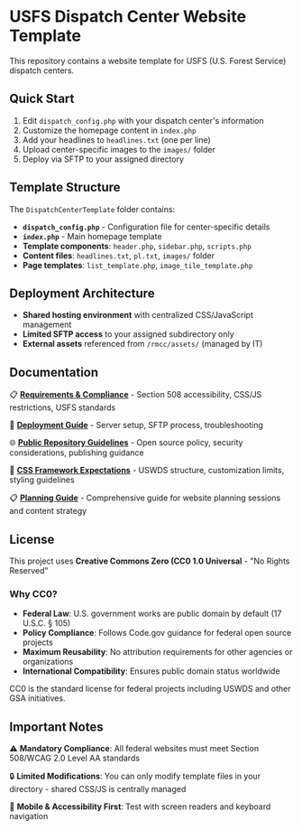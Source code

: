 # USFS Dispatch Center Website Template

This repository contains a website template for USFS (U.S. Forest Service) dispatch centers.

## Quick Start

1. Edit `dispatch_config.php` with your dispatch center's information
2. Customize the homepage content in `index.php`
3. Add your headlines to `headlines.txt` (one per line)
4. Upload center-specific images to the `images/` folder
5. Deploy via SFTP to your assigned directory

## Template Structure

The `DispatchCenterTemplate` folder contains:

- **`dispatch_config.php`** - Configuration file for center-specific details
- **`index.php`** - Main homepage template
- **Template components**: `header.php`, `sidebar.php`, `scripts.php`
- **Content files**: `headlines.txt`, `pl.txt`, `images/` folder
- **Page templates**: `list_template.php`, `image_tile_template.php`

## Deployment Architecture

- **Shared hosting environment** with centralized CSS/JavaScript management
- **Limited SFTP access** to your assigned subdirectory only
- **External assets** referenced from `/rmcc/assets/` (managed by IT)

## Documentation

📋 **[Requirements & Compliance](docs/REQUIREMENTS.md)** - Section 508 accessibility, CSS/JS restrictions, USFS standards

🚀 **[Deployment Guide](docs/DEPLOYMENT.md)** - Server setup, SFTP process, troubleshooting

🌐 **[Public Repository Guidelines](docs/PUBLIC-REPOSITORY.md)** - Open source policy, security considerations, publishing guidance

🎨 **[CSS Framework Expectations](docs/CSS-EXPECTATIONS.md)** - USWDS structure, customization limits, styling guidelines

📋 **[Planning Guide](docs/PLANNING-GUIDE.md)** - Comprehensive guide for website planning sessions and content strategy

## License

This project uses **Creative Commons Zero (CC0 1.0 Universal** - "No Rights Reserved"

### Why CC0?
- **Federal Law**: U.S. government works are public domain by default (17 U.S.C. § 105)
- **Policy Compliance**: Follows Code.gov guidance for federal open source projects
- **Maximum Reusability**: No attribution requirements for other agencies or organizations
- **International Compatibility**: Ensures public domain status worldwide

CC0 is the standard license for federal projects including USWDS and other GSA initiatives.

## Important Notes

⚠️ **Mandatory Compliance**: All federal websites must meet Section 508/WCAG 2.0 Level AA standards

🔒 **Limited Modifications**: You can only modify template files in your directory - shared CSS/JS is centrally managed

📱 **Mobile & Accessibility First**: Test with screen readers and keyboard navigation